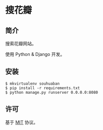 # 搜花瓣

## 简介

搜索花瓣网站。

使用 Python & Django 开发。

## 安装

```
$ mkvirtualenv souhuaban
$ pip install -r requirements.txt
$ python manage.py runserver 0.0.0.0:8080
```

## 许可

基于 [MIT](http://opensource.org/licenses/MIT) 协议。
